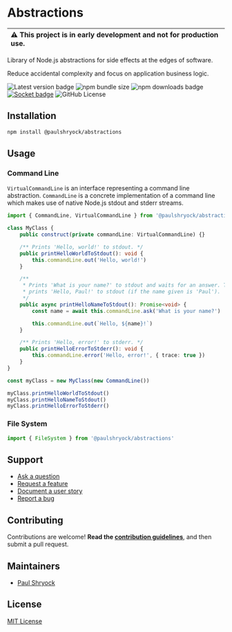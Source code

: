 # Abstractions

| :warning: This project is in early development and not for production use. |
| :------------------------------------------------------------------------- |

Library of Node.js abstractions for side effects at the edges of software.

Reduce accidental complexity and focus on application business logic.

![Latest version badge](https://img.shields.io/badge/dynamic/json?url=https%3A%2F%2Fgithub.com%2Fpaulshryock%2Fnode-abstractions%2Fraw%2Fmain%2Fpackage.json&query=%24.version&prefix=v&label=latest%20version) ![npm bundle size](https://img.shields.io/bundlephobia/min/%40paulshryock%2Fabstractions) ![npm downloads badge](https://img.shields.io/npm/dt/%40paulshryock/abstractions) [![Socket badge](https://socket.dev/api/badge/npm/package/@paulshryock/abstractions)](https://socket.dev/npm/package/@paulshryock/abstractions) ![GitHub License](https://img.shields.io/github/license/paulshryock/node-abstractions)

<!-- todo ## Requirements -->

## Installation

```bash
npm install @paulshryock/abstractions
```

## Usage

### Command Line

`VirtualCommandLine` is an interface representing a command line abstraction. `CommandLine` is a concrete implementation of a command line which makes use of native Node.js stdout and stderr streams.

```ts
import { CommandLine, VirtualCommandLine } from '@paulshryock/abstractions'

class MyClass {
    public construct(private commandLine: VirtualCommandLine) {}

    /** Prints 'Hello, world!' to stdout. */
    public printHelloWorldToStdout(): void {
        this.commandLine.out('Hello, world!')
    }

    /**
     * Prints 'What is your name?' to stdout and waits for an answer. Then
     * prints 'Hello, Paul!' to stdout (if the name given is 'Paul').
     */
    public async printHelloNameToStdout(): Promise<void> {
        const name = await this.commandLine.ask('What is your name?')

        this.commandLine.out(`Hello, ${name}!`)
    }

    /** Prints 'Hello, error!' to stderr. */
    public printHelloErrorToStderr(): void {
        this.commandLine.error('Hello, error!', { trace: true })
    }
}

const myClass = new MyClass(new CommandLine())

myClass.printHelloWorldToStdout()
myClass.printHelloNameToStdout()
myClass.printHelloErrorToStderr()
```

### File System

```ts
import { FileSystem } from '@paulshryock/abstractions'
```

## Support

-   [Ask a question](https://github.com/paulshryock/node-abstractions/issues/new?assignees=&labels=question&projects=&template=1_ask_a_question.md&title=)
-   [Request a feature](https://github.com/paulshryock/node-abstractions/issues/new?assignees=&labels=enhancement&projects=&template=2_request_a_feature.md&title=)
-   [Document a user story](https://github.com/paulshryock/node-abstractions/issues/new?assignees=&labels=enhancement&projects=&template=3_document_a_user_story.md&title=)
-   [Report a bug](https://github.com/paulshryock/node-abstractions/issues/new?assignees=&labels=bug&projects=&template=4_report_a_bug.md&title=)

## Contributing

Contributions are welcome! **Read the [contribution guidelines](https://github.com/paulshryock/node-abstractions/blob/main/CONTRIBUTING.md)**, and then submit a pull request.

## Maintainers

-   [Paul Shryock](https://github.com/paulshryock)

## License

[MIT License](https://github.com/paulshryock/node-abstractions/blob/main/LICENSE)

